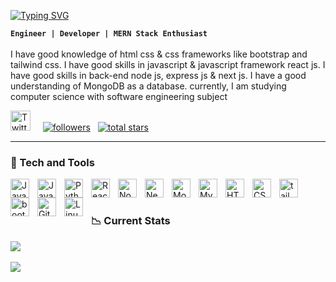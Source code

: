 
[![Typing SVG](https://readme-typing-svg.demolab.com?font=Exo+2&weight=600&size=150&duration=4000&pause=1000&color=5379EE&center=true&vCenter=true&width=2000&height=500&lines=Software+Engineer;MERN+Stack+Enthusiast;Full-Stack+Developer)](https://git.io/typing-svg)


**`Engineer | Developer | MERN Stack Enthusiast`**  <br/> <br/>
I have good knowledge of html css & css frameworks like bootstrap and tailwind css. I have good skills in javascript & javascript framework react js. I have good skills in back-end node js, express js & next js. I have a good understanding of MongoDB as a database. currently, I am studying computer science with software engineering subject

 <p align="left">
   <a href="https://twitter.com/mehedycode"><img width="32px" alt="Twitter" title="Twitter" src="https://i.imgur.com/AixJgnm.png"/></a>  &nbsp;  &nbsp;
      <a href="https://github.com/mehedycode?tab=followers">
         <img alt="followers" title="Follow me on Github" src="https://custom-icon-badges.demolab.com/github/followers/mehedycode?color=236ad3&labelColor=1155ba&style=for-the-badge&logo=person-add&label=Follow&logoColor=white"/></a>  &nbsp;
      <a href="https://github.com/mehedycode?tab=repositories&sort=stargazers">
         <img alt="total stars" title="Total stars on GitHub" src="https://custom-icon-badges.demolab.com/github/stars/mehedycode?color=55960c&style=for-the-badge&labelColor=488207&logo=star"/></a>
 
   </p>

   
  ---  

### 🧠 Tech and Tools

<img align="left" alt="Java" width="30px" style="padding-right:10px;" src="https://cdn.jsdelivr.net/gh/devicons/devicon/icons/java/java-original.svg"/>
<img align="left" alt="JavaScript" width="30px" style="padding-right:10px;" src="https://cdn.jsdelivr.net/gh/devicons/devicon/icons/javascript/javascript-plain.svg" />
<img align="left" alt="Python" width="30px" style="padding-right:10px;" src="https://cdn.jsdelivr.net/gh/devicons/devicon/icons/python/python-plain.svg" />
<img align="left" alt="React" width="30px" style="padding-right:10px;" src="https://cdn.jsdelivr.net/gh/devicons/devicon/icons/react/react-original.svg" />

<img align="left" alt="NodeJS" width="30px" style="padding-right:10px;" src="https://cdn.jsdelivr.net/gh/devicons/devicon/icons/nodejs/nodejs-original.svg" />
<img align="left" alt="NextJs" width="30px" style="padding-right:10px;" src="https://cdn.jsdelivr.net/gh/devicons/devicon@latest/icons/nextjs/nextjs-original.svg" />
<img align="left" alt="MongoDB" width="30px" style="padding-right:10px;" src="https://cdn.jsdelivr.net/gh/devicons/devicon/icons/mongodb/mongodb-original.svg"/>
<img align="left" alt="MySQL" width="30px" style="padding-right:10px;" src="https://cdn.jsdelivr.net/gh/devicons/devicon/icons/mysql/mysql-original.svg"/>

<img align="left" alt="HTML" width="30px" style="padding-right:10px;" src="https://cdn.jsdelivr.net/gh/devicons/devicon/icons/html5/html5-plain.svg" />
<img align="left" alt="CSS" width="30px" style="padding-right:10px;" src="https://cdn.jsdelivr.net/gh/devicons/devicon/icons/css3/css3-plain.svg" />
<img align="left" alt="tailwindcss" width="30px" style="padding-right:10px;" src="https://cdn.jsdelivr.net/gh/devicons/devicon@latest/icons/tailwindcss/tailwindcss-original.svg" />
<img align="left" alt="bootstrap" width="30px" style="padding-right:10px;" src="https://cdn.jsdelivr.net/gh/devicons/devicon@latest/icons/bootstrap/bootstrap-original.svg" /> 

<img align="left" alt="Git" width="30px" style="padding-right:10px;" src="https://cdn.jsdelivr.net/gh/devicons/devicon/icons/git/git-original.svg" />
<img align="left" alt="Linux" width="30px" style="padding-right:10px;" src="https://cdn.jsdelivr.net/gh/devicons/devicon/icons/linux/linux-original.svg" />


<br />

#



### 📉 Current Stats

![](https://github-readme-stats.vercel.app/api/top-langs/?username=mehedycode&theme=blue_navy&hide_border=true&include_all_commits=false&count_private=false&layout=compact) <br> <br/>
![](https://github-readme-streak-stats.herokuapp.com/?user=mehedycode&theme=blue_navy&hide_border=true)
